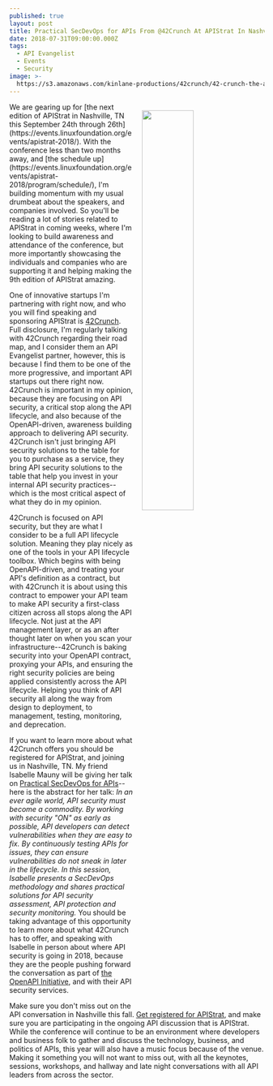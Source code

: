 ```yaml
---
published: true
layout: post
title: Practical SecDevOps for APIs From @42Crunch At APIStrat In Nashville This Fall
date: 2018-07-31T09:00:00.000Z
tags:
  - API Evangelist
  - Events
  - Security
image: >-
  https://s3.amazonaws.com/kinlane-productions/42crunch/42-crunch-the-api-security-platform-for-the-enterprise.png
---
```

<p><img src="{{ page.image }}" width="45%" align="right" style="padding: 15px;" /></p>We are gearing up for [the next edition of APIStrat in Nashville, TN this September 24th through 26th](https://events.linuxfoundation.org/events/apistrat-2018/). With the conference less than two months away, and [the schedule up](https://events.linuxfoundation.org/events/apistrat-2018/program/schedule/), I'm building momentum with my usual drumbeat about the speakers, and companies involved. So you'll be reading a lot of stories related to APIStrat in coming weeks, where I'm looking to build awareness and attendance of the conference, but more importantly showcasing the individuals and companies who are supporting it and helping making the 9th edition of APIStrat amazing.

One of innovative startups I'm partnering with right now, and who you will find speaking and sponsoring APIStrat is [42Crunch](https://www.42crunch.com/). Full disclosure, I'm regularly talking with 42Crunch regarding their road map, and I consider them an API Evangelist partner, however, this is because I find them to be one of the more progressive, and important API startups out there right now. 42Crunch is important in my opinion, because they are focusing on API security, a critical stop along the API lifecycle, and also because of the OpenAPI-driven, awareness building approach to delivering API security. 42Crunch isn't just bringing API security solutions to the table for you to purchase as a service, they bring API security solutions to the table that help you invest in your internal API security practices--which is the most critical aspect of what they do in my opinion.

42Crunch is focused on API security, but they are what I consider to be a full API lifecycle solution. Meaning they play nicely as one of the tools in your API lifecycle toolbox. Which begins with being OpenAPI-driven, and treating your API's definition as a contract, but with 42Crunch it is about using this contract to empower your API team to make API security a first-class citizen across all stops along the API lifecycle. Not just at the API management layer, or as an after thought later on when you scan your infrastructure--42Crunch is baking security into your OpenAPI contract, proxying your APIs, and ensuring the right security policies are being applied consistently across the API lifecycle. Helping you think of API security all along the way from design to deployment, to management, testing, monitoring, and deprecation.

If you want to learn more about what 42Crunch offers you should be registered for APIStrat, and joining us in Nashville, TN. My friend Isabelle Mauny will be giving her talk on [Practical SecDevOps for APIs](https://events.linuxfoundation.org/events/apistrat-2018/program/schedule/)--here is the abstract for her talk: _In an ever agile world, API security must become a commodity. By working with security "ON" as early as possible, API developers can detect vulnerabilities when they are easy to fix. By continuously testing APIs for issues, they can ensure vulnerabilities do not sneak in later in the lifecycle. In this session, Isabelle presents a SecDevOps methodology and shares practical solutions for API security assessment, API protection and security monitoring._ You should be taking advantage of this opportunity to learn more about what 42Crunch has to offer, and speaking with Isabelle in person about where API security is going in 2018, because they are the people pushing forward the conversation as part of [the OpenAPI Initiative,](https://www.openapis.org/) and with their API security services.

Make sure you don't miss out on the API conversation in Nashville this fall. [Get registered for APIStrat](https://events.linuxfoundation.org/events/apistrat-2018/attend/register-2/), and make sure you are participating in the ongoing API discussion that is APIStrat. While the conference will continue to be an environment where developers and business folk to gather and discuss the technology, business, and politics of APIs, this year will also have a music focus because of the venue. Making it something you will not want to miss out, with all the keynotes, sessions, workshops, and hallway and late night conversations with all API leaders from across the sector.
